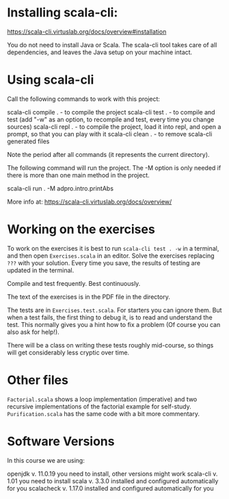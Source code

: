 # Installing scala-cli:

https://scala-cli.virtuslab.org/docs/overview#installation

You do not need to install Java or Scala. The scala-cli tool takes
care of all dependencies, and leaves the Java setup on your
machine intact.

# Using scala-cli

Call the following commands to work with this project:

scala-cli compile . - to compile the project
scala-cli test .    - to compile and test (add "-w" as an option,
                      to recompile and test, every time you change
                      sources)
scala-cli repl .    - to compile the project, load it into repl,
                      and open a prompt, so that you can play with
                      it
scala-cli clean .   - to remove scala-cli generated files

Note the period after all commands (it represents the current
directory).

The following command will run the project. The -M option is only
needed if there is more than one main method in the project.

scala-cli run . -M adpro.intro.printAbs

More info at: https://scala-cli.virtuslab.org/docs/overview/

# Working on the exercises

To work on the exercises it is best to run `scala-cli test . -w`
in a terminal, and then open `Exercises.scala` in an editor. Solve
the exercises replacing `???` with your solution. Every time you
save, the results of testing are updated in the terminal.

Compile and test frequently. Best continuously.

The text of the exercises is in the PDF file in the directory.

The tests are in `Exercises.test.scala`. For starters you can ignore
them.  But when a test fails, the first thing to debug it, is to read
and understand the test. This normally gives you a hint how to fix a
problem (Of course you can also ask for help!).

There will be a class on writing these tests roughly mid-course, so
things will get considerably less cryptic over time.

# Other files

`Factorial.scala` shows a loop implementation (imperative) and two
recursive implementations of the factorial example for self-study.
`Purification.scala` has the same code with a bit more commentary.

# Software Versions

In this course we are using:

openjdk    v. 11.0.19 you need to install, other versions might work
scala-cli  v. 1.01    you need to install
scala      v. 3.3.0   installed and configured automatically for you
scalacheck v. 1.17.0  installed and configured automatically for you
